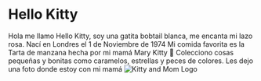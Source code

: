 # Hello Kitty
 Hola me llamo Hello Kitty, soy una gatita bobtail blanca, me encanta mi lazo rosa.
 Nací en Londres el 1 de Noviembre de 1974
 Mi comida favorita es la Tarta de manzana hecha por mi mamá Mary Kitty 💜
 Colecciono cosas pequeñas y bonitas como caramelos, estrellas y peces de colores.
 Les dejo una foto donde estoy con mi mamá
 ![Kitty and Mom Logo](https://cdn.uc.assets.prezly.com/7fee02f0-5363-46eb-a586-61e256cddb4f/-/resize/1108x/-/quality/best/-/format/auto/)